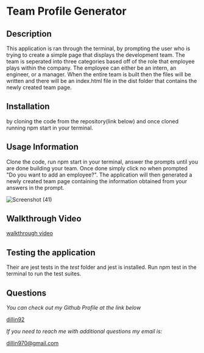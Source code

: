 # Team Profile Generator

## Description

This application is ran through the terminal, by prompting the user who is trying to create a simple page that displays the development team. The team is seperated into three categories based off of the role that employee plays within the company. The employee can either be an intern, an engineer, or a manager. When the entire team is built then the files will be written and there will be an index.html file in the dist folder that contains the newly created team page.

## Installation

by cloning the code from the repository(link below) and once cloned running npm start in your terminal.

## Usage Information

Clone the code, run npm start in your terminal, answer the prompts until you are done building your team. Once done simply click no when prompted "Do you want to add an employee?". The application will then generated a newly created team page containing the information obtained from your answers in the prompt.

![Screenshot (41)](https://user-images.githubusercontent.com/80184962/127090766-160ef4e2-e693-4aa8-99fd-039a8fdd02c6.png)

## Walkthrough Video

[walkthrough video](https://drive.google.com/file/d/1aYwh56XqQkvU5UOzB2HcdrRNaXaC8ZpQ/view)

## Testing the application

Their are jest tests in the _test_ folder and jest is installed. Run npm test in the terminal to run the test suites.

## Questions

_You can check out my Github Profile at the link below_

[dillin92](http://github.com/dillin92)

_If you need to reach me with additional questions my email is:_

dillin970@gmail.com
